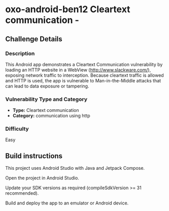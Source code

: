 # oxo-android-ben12 Cleartext communication - 

## Challenge Details

### Description

This Android app demonstrates a Cleartext Communication vulnerability by loading an HTTP website in a WebView (http://www.slackware.com/), exposing network traffic to interception.
Because cleartext traffic is allowed and HTTP is used, the app is vulnerable to Man-in-the-Middle attacks that can lead to data exposure or tampering.

### Vulnerability Type and Category
- **Type:** Cleartext communication
- **Category:** communication using http

### Difficulty
Easy

## Build instructions
This project uses Android Studio with Java and Jetpack Compose.

Open the project in Android Studio.

Update your SDK versions as required (compileSdkVersion >= 31 recommended).

Build and deploy the app to an emulator or Android device.
